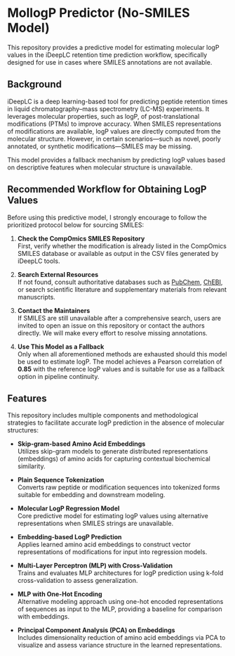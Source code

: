 # MollogP Predictor (No-SMILES Model)

This repository provides a predictive model for estimating molecular logP values in the iDeepLC retention time prediction workflow, specifically designed for use in cases where SMILES annotations are not available.

## Background

iDeepLC is a deep learning-based tool for predicting peptide retention times in liquid chromatography–mass spectrometry (LC-MS) experiments. It leverages molecular properties, such as logP, of post-translational modifications (PTMs) to improve accuracy. When SMILES representations of modifications are available, logP values are directly computed from the molecular structure. However, in certain scenarios—such as novel, poorly annotated, or synthetic modifications—SMILES may be missing.

This model provides a fallback mechanism by predicting logP values based on descriptive features when molecular structure is unavailable.

## Recommended Workflow for Obtaining LogP Values

Before using this predictive model, I strongly encourage to follow the prioritized protocol below for sourcing SMILES:

1. **Check the CompOmics SMILES Repository**  
   First, verify whether the modification is already listed in the CompOmics SMILES database or available as output in the CSV files generated by iDeepLC tools.

2. **Search External Resources**  
   If not found, consult authoritative databases such as [PubChem](https://pubchem.ncbi.nlm.nih.gov), [ChEBI](https://www.ebi.ac.uk/chebi/), or search scientific literature and supplementary materials from relevant manuscripts.

3. **Contact the Maintainers**  
   If SMILES are still unavailable after a comprehensive search, users are invited to open an issue on this repository or contact the authors directly. We will make every effort to resolve missing annotations.

4. **Use This Model as a Fallback**  
   Only when all aforementioned methods are exhausted should this model be used to estimate logP. The model achieves a Pearson correlation of **0.85** with the reference logP values and is suitable for use as a fallback option in pipeline continuity.

## Features


This repository includes multiple components and methodological strategies to facilitate accurate logP prediction in the absence of molecular structures:

- **Skip-gram-based Amino Acid Embeddings**  
  Utilizes skip-gram models to generate distributed representations (embeddings) of amino acids for capturing contextual biochemical similarity.

- **Plain Sequence Tokenization**  
  Converts raw peptide or modification sequences into tokenized forms suitable for embedding and downstream modeling.

- **Molecular LogP Regression Model**  
  Core predictive model for estimating logP values using alternative representations when SMILES strings are unavailable.

- **Embedding-based LogP Prediction**  
  Applies learned amino acid embeddings to construct vector representations of modifications for input into regression models.

- **Multi-Layer Perceptron (MLP) with Cross-Validation**  
  Trains and evaluates MLP architectures for logP prediction using k-fold cross-validation to assess generalization.

- **MLP with One-Hot Encoding**  
  Alternative modeling approach using one-hot encoded representations of sequences as input to the MLP, providing a baseline for comparison with embeddings.

- **Principal Component Analysis (PCA) on Embeddings**  
  Includes dimensionality reduction of amino acid embeddings via PCA to visualize and assess variance structure in the learned representations.


